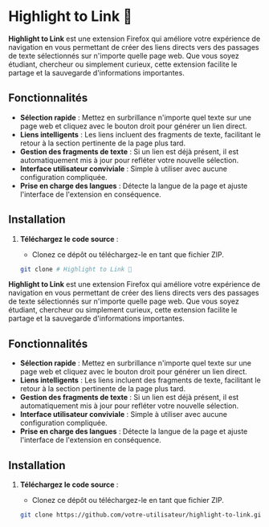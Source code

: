 # Highlight to Link 🔗

**Highlight to Link** est une extension Firefox qui améliore votre expérience de navigation en vous permettant de créer des liens directs vers des passages de texte sélectionnés sur n'importe quelle page web. Que vous soyez étudiant, chercheur ou simplement curieux, cette extension facilite le partage et la sauvegarde d'informations importantes.

## Fonctionnalités

- **Sélection rapide** : Mettez en surbrillance n'importe quel texte sur une page web et cliquez avec le bouton droit pour générer un lien direct.
- **Liens intelligents** : Les liens incluent des fragments de texte, facilitant le retour à la section pertinente de la page plus tard.
- **Gestion des fragments de texte** : Si un lien est déjà présent, il est automatiquement mis à jour pour refléter votre nouvelle sélection.
- **Interface utilisateur conviviale** : Simple à utiliser avec aucune configuration compliquée.
- **Prise en charge des langues** : Détecte la langue de la page et ajuste l'interface de l'extension en conséquence.

## Installation

1. **Téléchargez le code source** :
   - Clonez ce dépôt ou téléchargez-le en tant que fichier ZIP.

   ```bash
   git clone # Highlight to Link 🔗

**Highlight to Link** est une extension Firefox qui améliore votre expérience de navigation en vous permettant de créer des liens directs vers des passages de texte sélectionnés sur n'importe quelle page web. Que vous soyez étudiant, chercheur ou simplement curieux, cette extension facilite le partage et la sauvegarde d'informations importantes.

## Fonctionnalités

- **Sélection rapide** : Mettez en surbrillance n'importe quel texte sur une page web et cliquez avec le bouton droit pour générer un lien direct.
- **Liens intelligents** : Les liens incluent des fragments de texte, facilitant le retour à la section pertinente de la page plus tard.
- **Gestion des fragments de texte** : Si un lien est déjà présent, il est automatiquement mis à jour pour refléter votre nouvelle sélection.
- **Interface utilisateur conviviale** : Simple à utiliser avec aucune configuration compliquée.
- **Prise en charge des langues** : Détecte la langue de la page et ajuste l'interface de l'extension en conséquence.

## Installation

1. **Téléchargez le code source** :
   - Clonez ce dépôt ou téléchargez-le en tant que fichier ZIP.

   ```bash
   git clone https://github.com/votre-utilisateur/highlight-to-link.git
